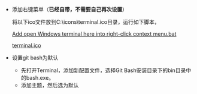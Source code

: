 - 添加右键菜单（**已经自带，不需要自己再次设置**）

  将以下ico文件放到C:\icons\terminal.ico目录，运行如下脚本，
  
  [Add open Windows terminal here into right-click context menu.bat](win-terminal-here.bat)
  
  [terminal.ico](terminal.ico)
  
- 设置git bash为默认
  - 先打开Terminal，添加新配置文件，选择Git Bash安装目录下的bin目录中的bash.exe。
  - 添加主题，然后选为默认


